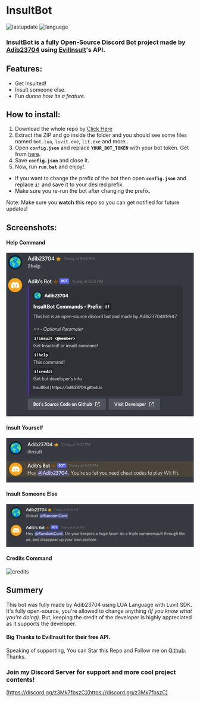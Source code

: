 # InsultBot
![lastupdate](https://img.shields.io/github/last-commit/Adib23704/InsultBot?label=Last%20Update&style=flat-square) ![language](https://img.shields.io/github/languages/top/Adib23704/InsultBot?color=44cc11&style=flat-square)

### **InsultBot** is a fully **Open-Source** Discord Bot project made by [**Adib23704**](https://adib23704.github.io) using [**EvilInsult**](https://evilinsult.com)'s API.

## Features:
 - Get Insulted!
 - Insult someone else.
 - Fun *dunno how its a feature*.
 
## How to install:
1. Download the whole repo by [Click Here](https://github.com/Adib23704/InsultBot/archive/refs/heads/master.zip)
2. Extract the ZIP and go inside the folder and you should see some files named `bot.lua`, `luvit.exe`, `lit.exe` and more..
3. Open **`config.json`** and replace **`YOUR_BOT_TOKEN`** with your bot token. Get from [here](https://discord.com/developers/applications).
4. Save **`config.json`** and close it.
5. Now, run **`run.bat`** and enjoy!.

 - If you want to change the prefix of the bot then open **`config.json`** and replace **`i!`** and save it to your desired prefix.
 - Make sure you re-run the bot after changing the prefix.

Note: Make sure you **watch** this repo so you can get notified for future updates!

## Screenshots:
#### Help Command
![help](https://raw.githubusercontent.com/Adib23704/InsultBot/main/screenshots/help.png)

#### Insult Yourself
![insultMe](https://raw.githubusercontent.com/Adib23704/InsultBot/main/screenshots/insult.png)

#### Insult Someone Else
![insultSomeone](https://raw.githubusercontent.com/Adib23704/InsultBot/main/screenshots/insult2.png)

#### Credits Command
![credits](https://raw.githubusercontent.com/Adib23704/CoronaBot/main/screenshots/credits.png)

## Summery
This bot was fully made by Adib23704 using LUA Language with Luvit SDK. It's fully open-source, you're allowed to change anything *(If you know what you're doing)*. But, keeping the credit of the developer is highly appreciated as it supports the developer.

#### Big Thanks to EvilInsult for their free API.

Speaking of supporting, You can Star this Repo and Follow me on [Github](https://github.com/Adib23704). Thanks.

### Join my Discord Server for support and more cool project contents!
[https://discord.gg/z3Mk7fbszC](https://discord.gg/z3Mk7fbszC)